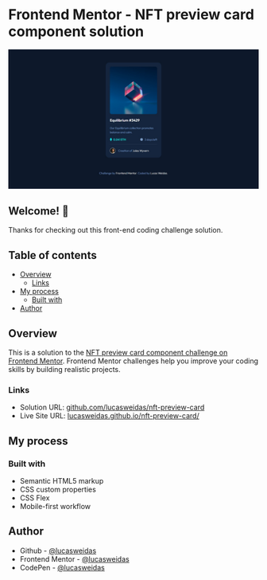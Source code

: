 # Frontend Mentor - NFT preview card component solution

![Preview for the NFT preview card component coding challenge](./preview/desktop-preview.jpg)

## Welcome! 👋

Thanks for checking out this front-end coding challenge solution.

## Table of contents
- [Overview](#overview)
  - [Links](#links)
- [My process](#my-process)
  - [Built with](#built-with)
- [Author](#author)

## Overview

This is a solution to the [NFT preview card component challenge on Frontend Mentor](https://www.frontendmentor.io/challenges/nft-preview-card-component-SbdUL_w0U). Frontend Mentor challenges help you improve your coding skills by building realistic projects.

### Links

- Solution URL: [github.com/lucasweidas/nft-preview-card](https://github.com/lucasweidas/nft-preview-card)
- Live Site URL: [lucasweidas.github.io/nft-preview-card/](https://lucasweidas.github.io/nft-preview-card/)

## My process

### Built with

- Semantic HTML5 markup
- CSS custom properties
- CSS Flex
- Mobile-first workflow

## Author

- Github - [@lucasweidas](https://github.com/LucasWeidas)
- Frontend Mentor - [@lucasweidas](https://www.frontendmentor.io/profile/lucasweidas)
- CodePen - [@lucasweidas](https://codepen.io/lucasweidas)
